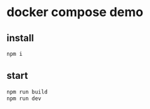 # docker compose demo

## install

```bash
npm i
```

## start

```bash
npm run build
npm run dev
```
